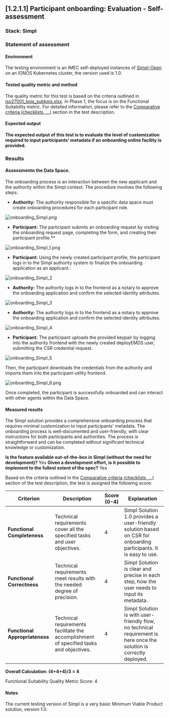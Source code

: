 ## [1.2.1.1] Participant onboarding: Evaluation - Self-assessment
### Stack: Simpl

### Statement of assessment
#### Environment
The testing environment is an IMEC self-deployed instances of [Simpl-Open](https://code.europa.eu/simpl/simpl-open) on an IONOS Kubernetes cluster, the version used is 1.0.

#### Tested quality metric and method
The quality metric for this test is based on the criteria outlined in [iso27001_kpis_subkpis.xlsx](../../../../../design_decisions/background_info/iso27001_kpis_subkpis.xlsx). In Phase 1, the focus is on the Functional Suitability metric. For detailed information, please refer to the [Comparative criteria (checklists, ...)](./test.md#comparative-criteria-checklists-) section in the test description.

#### Expected output
**The expected output of this test is to evaluate the level of customization required to input participants' metadata if an onboarding online facility is provided.**

### Results
#### Assessmentn the Data Space.
The onboarding process is an interaction between the new applicant and the authority within the Simpl context. The procedure involves the following steps:

- **Authority:** The authority responsible for a specific data space must create onboarding procedures for each participant role.

![onboarding_Simpl.png](images/onboarding_Simpl.png)

- **Participant:** The participant submits an onboarding request by visiting the onboarding request page, completing the form, and creating their participant profile.**

![onboarding_Simpl_1.png](images/onboarding_Simpl_1.png)

- **Participant:** Using the newly created participant profile, the participant logs in to the Simpl authority system to finalize the onboarding application as an applicant.:

![onboarding_Simpl_2](images/onboarding_Simpl_2.png)

- **Authority:** The authority logs in to the frontend as a notary to approve the onboarding application and confirm the selected identity attributes.

![onboarding_Simpl_3](images/onboarding_Simpl_3.png)

- **Authority:** The authority logs in to the frontend as a notary to approve the onboarding application and confirm the selected identity attributes.

![onboarding_Simpl_4](images/onboarding_Simpl_4.png)

- **Participant:** The participant uploads the provided keypair by logging into the authority frontend with the newly created deployEMDS user, submitting the CSR credential request.

![onboarding_Simpl_5](images/onboarding_Simpl_5.png)

Then, the participant downloads the credentials from the authority and imports them into the participant-utility frontend.

![onboarding_Simpl_6.png](images/onboarding_Simpl_6.png)

Once completed, the participant is successfully onboarded and can interact with other agents within the Data Space.
#### Measured results
The Simpl solution provides a comprehensive onboarding process that requires minimal customization to input participants' metadata. The onboarding process is well-documented and user-friendly, with clear instructions for both participants and authorities. The process is straightforward and can be completed without significant technical knowledge or customization.

**Is the feature available out-of-the-box in Simpl (without the need for development)?** Yes
**Given a development effort, is it possible to implement to the fullest extent of the spec?** Yes

Based on the criteria outlined in the [Comparative criteria (checklists, ...)](./test.md#comparative-criteria-checklists-) section of the test description, the test is assigned the following score:

| **Criterion**                | **Description**                                                                          | **Score (0-4)** | **Explanation**                                                                                                      |
|------------------------------|------------------------------------------------------------------------------------------|-----------------|----------------------------------------------------------------------------------------------------------------------|
| **Functional Completeness**   | Technical requirements cover all the specified tasks and user objectives.                | 4               | Simpl Solution 1.0 provides a user-friendly solution based on CSR for onboarding participants. It is easy to use.    |
| **Functional Correctness**    | Technical requirements meet results with the needed degree of precision.                 | 4               | Simpl Solution is clear and precise in each step, how the user needs to input its metadata.                          |
| **Functional Appropriateness**| Technical requirements facilitate the accomplishment of specified tasks and objectives.  | 4               | Simpl Solution is with user-friendly flow, no technical requirement is here once the solution is correctly deployed. |

**Overall Calculation: (4+4+4)/3 = 4**

Functional Suitability Quality Metric Score: 4

#### Notes
The current testing version of Simpl is a very basic Minimum Viable Product solution, version 1.0.   
